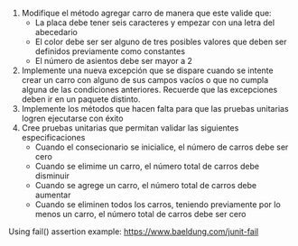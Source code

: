 1. Modifique el método agregar carro de manera que este valide que:
   - La placa debe tener seis caracteres y empezar con una letra del abecedario
   - El color debe ser ser alguno de tres posibles valores que deben ser definidos previamente como constantes
   - El número de asientos debe ser mayor a 2
2. Implemente una nueva excepción que se dispare cuando se intente crear un carro con alguno de sus campos vacíos o que no cumpla alguna de las condiciones anteriores. Recuerde que las excepciones deben ir en un paquete distinto.
2. Implemente los métodos que hacen falta para que las pruebas unitarias logren ejecutarse con éxito
3. Cree pruebas unitarias que permitan validar las siguientes especificaciones
   - Cuando el consecionario se inicialice, el número de carros debe ser cero
   - Cuando se elimime un carro, el número total de carros debe disminuir
   - Cuando se agrege un carro, el número total de carros debe aumentar
   - Cuando se eliminen todos los carros, teniendo previamente por lo menos un carro, el número total de carros debe ser cero
   
   
Using fail() assertion example: https://www.baeldung.com/junit-fail
